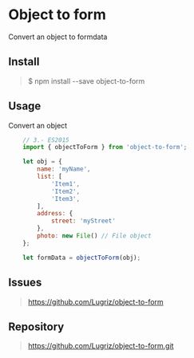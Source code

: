 # Object to form

Convert an object to formdata


## Install

> $ npm install --save object-to-form


## Usage

Convert an object

```javascript
    // 3.- ES2015
    import { objectToForm } from 'object-to-form';

    let obj = {
        name: 'myName',
        list: [
            'Item1',
            'Item2',
            'Item3',
        ],
        address: {
            street: 'myStreet'
        },
        photo: new File() // File object
    };

    let formData = objectToForm(obj);
```

## Issues

> https://github.com/Lugriz/object-to-form

## Repository

> https://github.com/Lugriz/object-to-form.git





